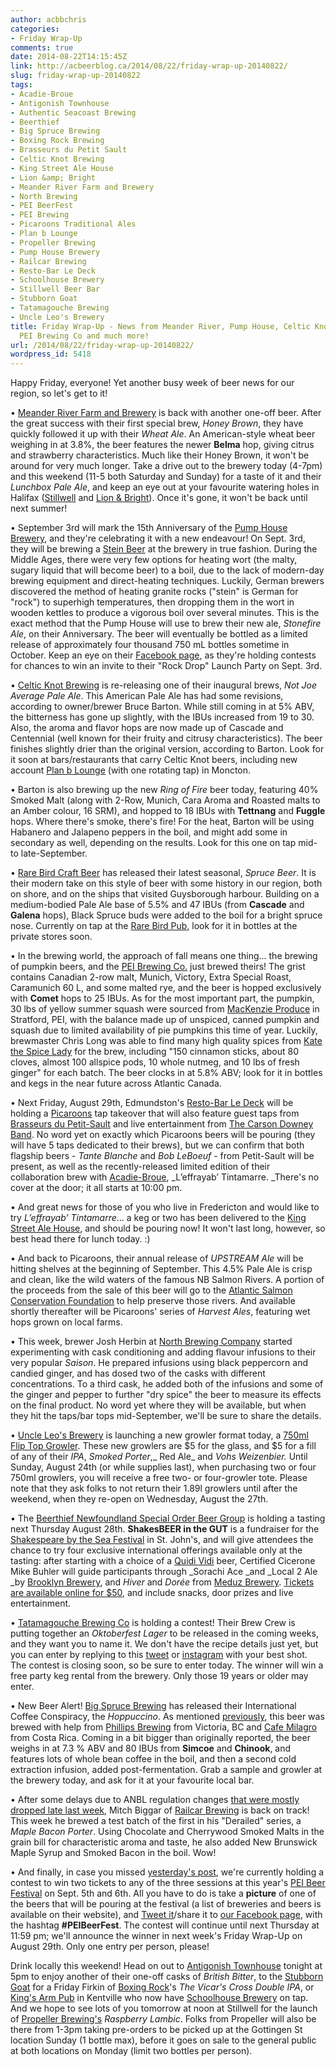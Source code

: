 ```yaml
---
author: acbbchris
categories:
- Friday Wrap-Up
comments: true
date: 2014-08-22T14:15:45Z
link: http://acbeerblog.ca/2014/08/22/friday-wrap-up-20140822/
slug: friday-wrap-up-20140822
tags:
- Acadie-Broue
- Antigonish Townhouse
- Authentic Seacoast Brewing
- Beerthief
- Big Spruce Brewing
- Boxing Rock Brewing
- Brasseurs du Petit Sault
- Celtic Knot Brewing
- King Street Ale House
- Lion &amp; Bright
- Meander River Farm and Brewery
- North Brewing
- PEI BeerFest
- PEI Brewing
- Picaroons Traditional Ales
- Plan b Lounge
- Propeller Brewing
- Pump House Brewery
- Railcar Brewing
- Resto-Bar Le Deck
- Schoolhouse Brewery
- Stillwell Beer Bar
- Stubborn Goat
- Tatamagouche Brewing
- Uncle Leo's Brewery
title: Friday Wrap-Up - News from Meander River, Pump House, Celtic Knot, Rare Bird,
  PEI Brewing Co and much more!
url: /2014/08/22/friday-wrap-up-20140822/
wordpress_id: 5418
---
```


Happy Friday, everyone! Yet another busy week of beer news for our region, so let's get to it!

• [Meander River Farm and Brewery](http://www.meanderriverfarm.ca/) is back with another one-off beer. After the great success with their first special brew, _Honey Brown_, they have quickly followed it up with their _Wheat Ale_. An American-style wheat beer weighing in at 3.8%, the beer features the newer **Belma** hop, giving citrus and strawberry characteristics. Much like their Honey Brown, it won't be around for very much longer. Take a drive out to the brewery today (4-7pm) and this weekend (11-5 both Saturday and Sunday) for a taste of it and their _Lunchbox Pale Ale_, and keep an eye out at your favourite watering holes in Halifax ([Stillwell](http://www.barstillwell.com/) and [Lion & Bright](http://lionandbright.com)). Once it's gone, it won't be back until next summer!

• September 3rd will mark the 15th Anniversary of the [Pump House Brewery](http://beer.pumphousebrewery.ca/), and they're celebrating it with a new endeavour! On Sept. 3rd, they will be brewing a [Stein Beer](http://www.germanbeerinstitute.com/Steinbier.html) at the brewery in true fashion. During the Middle Ages, there were very few options for heating wort (the malty, sugary liquid that will become beer) to a boil, due to the lack of modern-day brewing equipment and direct-heating techniques. Luckily, German brewers discovered the method of heating granite rocks ("stein" is German for "rock") to superhigh temperatures, then dropping them in the wort in wooden kettles to produce a vigorous boil over several minutes. This is the exact method that the Pump House will use to brew their new ale, _Stonefire Ale_, on their Anniversary. The beer will eventually be bottled as a limited release of approximately four thousand 750 mL bottles sometime in October. Keep an eye on their [Facebook page](https://www.facebook.com/PumpHouseRestaurant), as they're holding contests for chances to win an invite to their "Rock Drop" Launch Party on Sept. 3rd.

• [Celtic Knot Brewing](https://www.facebook.com/CelticKnotBrewing) is re-releasing one of their inaugural brews, _Not Joe Average Pale Ale_. This American Pale Ale has had some revisions, according to owner/brewer Bruce Barton. While still coming in at 5% ABV, the bitterness has gone up slightly, with the IBUs increased from 19 to 30. Also, the aroma and flavor hops are now made up of Cascade and Centennial (well known for their fruity and citrusy characteristics). The beer finishes slightly drier than the original version, according to Barton. Look for it soon at bars/restaurants that carry Celtic Knot beers, including new account [Plan b Lounge](https://www.facebook.com/PlanbLounge) (with one rotating tap) in Moncton.

• Barton is also brewing up the new _Ring of Fire_ beer today, featuring 40% Smoked Malt (along with 2-Row, Munich, Cara Aroma and Roasted malts to an Amber colour, 16 SRM), and hopped to 18 IBUs with **Tettnang** and **Fuggle** hops. Where there's smoke, there's fire! For the heat, Barton will be using Habanero and Jalapeno peppers in the boil, and might add some in secondary as well, depending on the results. Look for this one on tap mid- to late-September.

• [Rare Bird Craft Beer](http://www.rarebirdbeer.com/) has released their latest seasonal, _Spruce Beer_. It is their modern take on this style of beer with some history in our region, both on shore, and on the ships that visited Guysborough harbour. Building on a medium-bodied Pale Ale base of 5.5% and 47 IBUs (from **Cascade** and **Galena** hops), Black Spruce buds were added to the boil for a bright spruce nose. Currently on tap at the [Rare Bird Pub](http://www.rarebirdpub.com/), look for it in bottles at the private stores soon.

• In the brewing world, the approach of fall means one thing... the brewing of pumpkin beers, and the [PEI Brewing Co.](http://peibrewingcompany.com/) just brewed theirs! The grist contains Canadian 2-row malt, Munich, Victory, Extra Special Roast, Caramunich 60 L, and some malted rye, and the beer is hopped exclusively with **Comet** hops to 25 IBUs. As for the most important part, the pumpkin, 30 lbs of yellow summer squash were sourced from [MacKenzie Produce](http://www.mackenzieproduce.ca/) in Stratford, PEI, with the balance made up of unspiced, canned pumpkin and squash due to limited availability of pie pumpkins this time of year. Luckily, brewmaster Chris Long was able to find many high quality spices from [Kate the Spice Lady](https://www.facebook.com/pages/Kate-The-Spice-Lady/623625607681857) for the brew, including "150 cinnamon sticks, about 80 cloves, almost 100 allspice pods, 10 whole nutmeg, and 10 lbs of fresh ginger" for each batch. The beer clocks in at 5.8% ABV; look for it in bottles and kegs in the near future across Atlantic Canada.

• Next Friday, August 29th, Edmundston's [Resto-Bar Le Deck](https://www.facebook.com/restobarledeck) will be holding a [Picaroons](https://www.facebook.com/picaroons) tap takeover that will also feature guest taps from [Brasseurs du Petit-Sault](http://brasseurspetitsault.com/) and live entertainment from [The Carson Downey Band](http://www.carsondowney.com/). No word yet on exactly which Picaroons beers will be pouring (they will have 5 taps dedicated to their brews), but we can confirm that both flagship beers - _Tante Blanche_ and _Bob LeBoeuf_ - from Petit-Sault will be present, as well as the recently-released limited edition of their collaboration brew with [Acadie-Broue](https://www.facebook.com/pages/Acadie-Broue/176759632361301), _L’effrayab’ Tintamarre. _There's no cover at the door; it all starts at 10:00 pm.

• And great news for those of you who live in Fredericton and would like to try _L’effrayab’ Tintamarre_... a keg or two has been delivered to the [King Street Ale House](http://thekingstreetalehouse.ca/), and should be pouring now! It won't last long, however, so best head there for lunch today. :)

• And back to Picaroons, their annual release of _UPSTREAM Ale_ will be hitting shelves at the beginning of September. This 4.5% Pale Ale is crisp and clean, like the wild waters of the famous NB Salmon Rivers. A portion of the proceeds from the sale of this beer will go to the [Atlantic Salmon Conservation Foundation](http://salmonconservation.ca/en) to help preserve those rivers. And available shortly thereafter will be Picaroons' series of _Harvest Ales_, featuring wet hops grown on local farms.

• This week, brewer Josh Herbin at [North Brewing Company](http://www.northbrewing.ca/) started experimenting with cask conditioning and adding flavour infusions to their very popular _Saison_. He prepared infusions using black peppercorn and candied ginger, and has dosed two of the casks with different concentrations. To a third cask, he added both of the infusions and some of the ginger and pepper to further "dry spice" the beer to measure its effects on the final product. No word yet where they will be available, but when they hit the taps/bar tops mid-September, we'll be sure to share the details.

• [Uncle Leo's Brewery](http://uncleleosbrewery.ca/) is launching a new growler format today, a [750ml Flip Top Growler](https://www.facebook.com/UncleLeosBrewery/photos/pcb.749153871819012/749145125153220/?type=1&theater). These new growlers are $5 for the glass, and $5 for a fill of any of their _IPA_, _Smoked Porter_,_ Red Ale_ and _Vohs Weizenbier._ Until Sunday, August 24th (or while supplies last), when purchasing two or four 750ml growlers, you will receive a free two- or four-growler tote. Please note that they ask folks to not return their 1.89l growlers until after the weekend, when they re-open on Wednesday, August the 27th.

• The [Beerthief Newfoundland Special Order Beer Group](http://www.beerthief.ca) is holding a tasting next Thursday August 28th. **ShakesBEER in the GUT** is a fundraiser for the [Shakespeare by the Sea Festival](http://shakespearebytheseafestival.com/) in St. John's, and will give attendees the chance to try four exclusive international offerings available only at the tasting: after starting with a choice of a [Quidi Vidi](http://www.quidividibrewery.ca/) beer, Certified Cicerone Mike Buhler will guide participants through _Sorachi Ace _and _Local 2 Ale _by [Brooklyn Brewery](http://brooklynbrewery.com/verify), and _Hiver_ and _Dorée_ from [Meduz Brewery](http://www.meduz.fr/#!home/c1x0p). [Tickets are available online for $50](http://www.eventbrite.ca/e/shakesbeer-in-the-gut-a-beer-tasting-fundraiser-in-quidi-vidi-gut-tickets-12483806401), and include snacks, door prizes and live entertainment.

• [Tatamagouche Brewing Co](http://tatabrew.com/) is holding a contest! Their Brew Crew is putting together an _Oktoberfest Lager_ to be released in the coming weeks, and they want you to name it. We don't have the recipe details just yet, but you can enter by replying to this [tweet](https://twitter.com/TataBrew/status/500342101440483329) or [instagram](http://instagram.com/p/runHBkrj9L/) with your best shot. The contest is closing soon, so be sure to enter today. The winner will win a free party keg rental from the brewery. Only those 19 years or older may enter.

• New Beer Alert! [Big Spruce Brewing](http://www.bigspruce.ca/) has released their International Coffee Conspiracy, the _Hoppuccino_. As mentioned [previously](http://atlanticcanadabeerblog.wordpress.com/2014/08/08/friday-wrap-up-20140808/), this beer was brewed with help from [Phillips Brewing](http://phillipsbeer.com/home) from Victoria, BC and  [Cafe Milagro](http://www.cafemilagro.com/) from Costa Rica. Coming in a bit bigger than originally reported, the beer weighs in at 7.3 % ABV and 80 IBUs from **Simcoe** and **Chinook**, and features lots of whole bean coffee in the boil, and then a second cold extraction infusion, added post-fermentation. Grab a sample and growler at the brewery today, and ask for it at your favourite local bar.

• After some delays due to ANBL regulation changes [that were mostly dropped late last week](http://atlanticcanadabeerblog.wordpress.com/2014/08/15/anbl-update-new-requirements-for-nb-craft-brewers-dropped/), Mitch Biggar of [Railcar Brewing](http://railcarbrewing.com/) is back on track! This week he brewed a test batch of the first in his "Derailed" series, a _Maple Bacon Porter_. Using Chocolate and Cherrywood Smoked Malts in the grain bill for characteristic aroma and taste, he also added New Brunswick Maple Syrup and Smoked Bacon in the boil. Wow!

• And finally, in case you missed [yesterday's post](http://atlanticcanadabeerblog.wordpress.com/2014/08/21/details-on-the-pei-beer-festival-sept-5th-6th/), we're currently holding a contest to win two tickets to any of the three sessions at this year's [PEI Beer Festival](http://peibeerfest2014.com/) on Sept. 5th and 6th. All you have to do is take a **picture** of one of the beers that will be pouring at the festival (a list of breweries and beers is available on their website), and [Tweet it](http://www.twitter.com/home?status=Enjoying+some+beer...%23PEIBeerFest)/share it to [our Facebook page](https://www.facebook.com/ACBeerBlog), with the hashtag **#PEIBeerFest**. The contest will continue until next Thursday at 11:59 pm; we'll announce the winner in next week's Friday Wrap-Up on August 29th. Only one entry per person, please!

Drink locally this weekend! Head on out to [Antigonish Townhouse](http://antigonishtownhouse.wordpress.com/) tonight at 5pm to enjoy another of their one-off casks of _British Bitter_, to the [Stubborn Goat](http://www.stubborngoat.ca/) for a Friday Firkin of [Boxing Rock](http://www.boxingrock.ca/)'s _The Vicar's Cross Double IPA_, or [King's Arm Pub](http://kingsarmspub.ca/) in Kentville who now have [Schoolhouse Brewery](http://www.schoolhousebrewery.ca/) on tap. And we hope to see lots of you tomorrow at noon at Stillwell for the launch of [Propeller Brewing's](http://www.drinkpropeller.ca/) _Raspberry Lambic_. Folks from Propeller will also be there from 1-3pm taking pre-orders to be picked up at the Gottingen St location Sunday (1 bottle max), before it goes on sale to the general public at both locations on Monday (limit two bottles per person).
